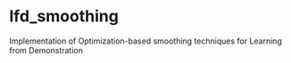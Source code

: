# lfd_smoothing
Implementation of Optimization-based smoothing techniques for Learning from Demonstration
